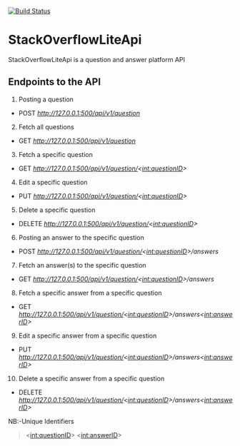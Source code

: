 [![Build Status](https://travis-ci.com/botnetdobbs/StackOverflowLiteApi.svg?branch=master)](https://travis-ci.com/botnetdobbs/StackOverflowLiteApi)
# StackOverflowLiteApi
StackOverflowLiteApi is a question and answer platform API

## Endpoints to the API
1. Posting a question
- POST _http://127.0.0.1:500/api/v1/question_

2. Fetch all questions
- GET _http://127.0.0.1:500/api/v1/question_

3. Fetch a specific question
- GET _http://127.0.0.1:500/api/v1/question/<<int:questionID>>_

4. Edit a specific question
- PUT _http://127.0.0.1:500/api/v1/question/<<int:questionID>>_

5. Delete a specific question
- DELETE _http://127.0.0.1:500/api/v1/question/<<int:questionID>>_

6. Posting an answer to the specific question
- POST _http://127.0.0.1:500/api/v1/question/<<int:questionID>>/answers_

7. Fetch an answer(s) to the specific question
- GET _http://127.0.0.1:500/api/v1/question/<<int:questionID>>/answers_

8. Fetch a specific answer from a specific question
- GET _http://127.0.0.1:500/api/v1/question/<<int:questionID>>/answers<<int:answerID>>_

9. Edit a specific answer from a specific question
- PUT _http://127.0.0.1:500/api/v1/question/<<int:questionID>>/answers<<int:answerID>>_

10. Delete a specific answer from a specific question
- DELETE _http://127.0.0.1:500/api/v1/question/<<int:questionID>>/answers<<int:answerID>>_

NB:-Unique Identifiers
> <<int:questionID>>
> <<int:answerID>>
